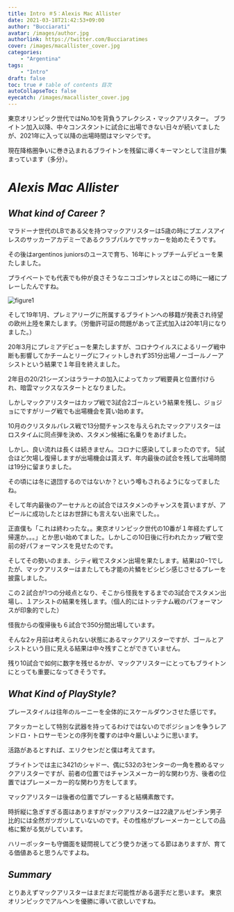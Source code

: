 ```yaml
---
title: Intro ＃5：Alexis Mac Allister
date: 2021-03-18T21:42:53+09:00
author: "Bucciarati"
avatar: /images/author.jpg
authorlink: https://twitter.com/Bucciaratimes
cover: /images/macallister_cover.jpg
categories:
    - "Argentina"
tags: 
    - "Intro"
draft: false
toc: true # table of contents 目次
autoCollapseToc: false
eyecatch: /images/macallister_cover.jpg
---
```


東京オリンピック世代ではNo.10を背負うアレクシス・マックアリスター。
ブライトン加入以降、中々コンスタントに試合に出場できない日々が続いてましたが、2021年に入って以降の出場時間はマシマシです。

現在降格圏争いに巻き込まれるブライトンを残留に導くキーマンとして注目が集まっています（多分）。

# _Alexis Mac Allister_

## _What kind of Career ?_

マラドーナ世代のLBである父を持つマックアリスターは5歳の時にブエノスアイレスのサッカーアカデミーであるクラブパルケでサッカーを始めたそうです。

その後はargentinos juniorsのユースで育ち、16年にトップチームデビューを果たしました。

プライベートでも代表でも仲が良さそうなニコゴンサレスとはこの時に一緒にプレーしたんですね。

![figure1](/images/macnico.jpeg)

そして19年1月、プレミアリーグに所属するブライトンへの移籍が発表され待望の欧州上陸を果たします。（労働許可証の問題があって正式加入は20年1月になりました。）

20年3月にプレミアデビューを果たしますが、コロナウイルスによるリーグ戦中断も影響してかチームとリーグにフィットしきれず351分出場ノーゴールノーアシストという結果で１年目を終えました。

2年目の20/21シーズンはララーナの加入によってカップ戦要員と位置付けられ、暗雲マックスなスタートとなりました。

しかしマックアリスターはカップ戦で3試合2ゴールという結果を残し、ジョジョにですがリーグ戦でも出場機会を貰い始めます。

10月のクリスタルパレス戦で13分間チャンスを与えられたマックアリスターはロスタイムに同点弾を決め、スタメン候補に名乗りをあげました。

しかし、良い流れは長くは続きません。コロナに感染してしまったのです。
5試合ほど欠場し復帰しますが出場機会は貰えず、年内最後の試合を残して出場時間は19分に留まりました。

その頃には冬に退団するのではないか？という噂もされるようになってましたね。

そして年内最後のアーセナルとの試合ではスタメンのチャンスを貰いますが、アピールに成功したとはお世辞にも言えない出来でした。。

正直僕も「これは終わったな。。東京オリンピック世代の10番が１年経たずして帰還か。。。」とか思い始めてました。しかしこの10日後に行われたカップ戦で空前の好パフォーマンスを見せたのです。

そしてその勢いのまま、シティ戦でスタメン出場を果たします。結果は0−1でしたが、マックアリスターはまたしても才能の片鱗をビシビシ感じさせるプレーを披露しました。

この２試合が1つの分岐点となり、そこから怪我をするまでの3試合でスタメン出場し、１アシストの結果を残します。（個人的にはトッテナム戦のパフォーマンスが印象的でした）

怪我からの復帰後も６試合で350分間出場しています。

そんな2ヶ月前は考えられない状態にあるマックアリスターですが、ゴールとアシストという目に見える結果は中々残すことができていません。

残り10試合で如何に数字を残せるかが、マックアリスターにとってもブライトンにとっても重要になってきそうです。

## _What Kind of PlayStyle?_

プレースタイルは往年のルーニーを全体的にスケールダウンさせた感じです。

アタッカーとして特別な武器を持ってるわけではないのでポジションを争うレアンドロ・トロサーモンとの序列を覆すのは中々厳しいように思います。

活路があるとすれば、エリクセンだと僕は考えてます。

ブライトンでは主に3421のシャドー、偶に532の3センターの一角を務めるマックアリスターですが、前者の位置ではチャンスメーカー的な関わり方、後者の位置ではプレーメーカー的な関わり方をしてます。

マックアリスターは後者の位置でプレーすると結構素敵です。

時折縦に急ぎすぎる面はありますがマックアリスターは22歳アルゼンチン男子比的には全然ガツガツしていないのです。その性格がプレーメーカーとしての品格に繋がる気がしています。

ハリーポッターも守備面を疑問視してどう使うか迷ってる節はありますが、育てる価値あると思うんですよね。

## _Summary_

とりあえずマックアリスターはまだまだ可能性がある選手だと思います。
東京オリンピックでアルヘンを優勝に導いて欲しいですね。
